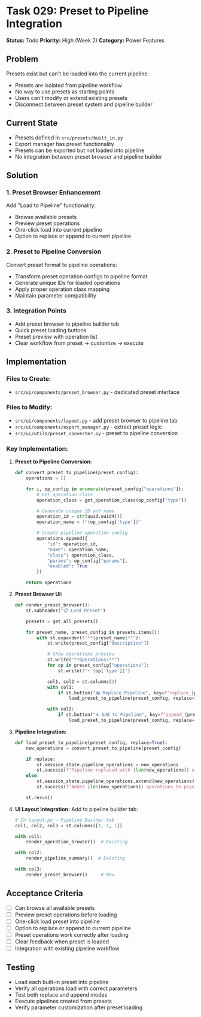 # Task 029: Preset to Pipeline Integration

**Status:** Todo
**Priority:** High (Week 2)
**Category:** Power Features

## Problem

Presets exist but can't be loaded into the current pipeline:
- Presets are isolated from pipeline workflow
- No way to use presets as starting points
- Users can't modify or extend existing presets
- Disconnect between preset system and pipeline builder

## Current State

- Presets defined in `src/presets/built_in.py`
- Export manager has preset functionality
- Presets can be exported but not loaded into pipeline
- No integration between preset browser and pipeline builder

## Solution

### 1. Preset Browser Enhancement
Add "Load to Pipeline" functionality:
- Browse available presets
- Preview preset operations
- One-click load into current pipeline
- Option to replace or append to current pipeline

### 2. Preset to Pipeline Conversion
Convert preset format to pipeline operations:
- Transform preset operation configs to pipeline format
- Generate unique IDs for loaded operations
- Apply proper operation class mapping
- Maintain parameter compatibility

### 3. Integration Points
- Add preset browser to pipeline builder tab
- Quick preset loading buttons
- Preset preview with operation list
- Clear workflow from preset → customize → execute

## Implementation

### Files to Create:
- `src/ui/components/preset_browser.py` - dedicated preset interface

### Files to Modify:
- `src/ui/components/layout.py` - add preset browser to pipeline tab
- `src/ui/components/export_manager.py` - extract preset logic
- `src/ui/utils/preset_converter.py` - preset to pipeline conversion

### Key Implementation:

1. **Preset to Pipeline Conversion:**
   ```python
   def convert_preset_to_pipeline(preset_config):
       operations = []

       for i, op_config in enumerate(preset_config["operations"]):
           # Get operation class
           operation_class = get_operation_class(op_config["type"])

           # Generate unique ID and name
           operation_id = str(uuid.uuid4())
           operation_name = f"{op_config['type']}"

           # Create pipeline operation config
           operations.append({
               "id": operation_id,
               "name": operation_name,
               "class": operation_class,
               "params": op_config["params"],
               "enabled": True
           })

       return operations
   ```

2. **Preset Browser UI:**
   ```python
   def render_preset_browser():
       st.subheader("📋 Load Preset")

       presets = get_all_presets()

       for preset_name, preset_config in presets.items():
           with st.expander(f"**{preset_name}**"):
               st.write(preset_config["description"])

               # Show operations preview
               st.write("**Operations:**")
               for op in preset_config["operations"]:
                   st.write(f"• {op['type']}")

               col1, col2 = st.columns(2)
               with col1:
                   if st.button("📥 Replace Pipeline", key=f"replace_{preset_name}"):
                       load_preset_to_pipeline(preset_config, replace=True)

               with col2:
                   if st.button("➕ Add to Pipeline", key=f"append_{preset_name}"):
                       load_preset_to_pipeline(preset_config, replace=False)
   ```

3. **Pipeline Integration:**
   ```python
   def load_preset_to_pipeline(preset_config, replace=True):
       new_operations = convert_preset_to_pipeline(preset_config)

       if replace:
           st.session_state.pipeline_operations = new_operations
           st.success(f"Pipeline replaced with {len(new_operations)} operations")
       else:
           st.session_state.pipeline_operations.extend(new_operations)
           st.success(f"Added {len(new_operations)} operations to pipeline")

       st.rerun()
   ```

4. **UI Layout Integration:**
   Add to pipeline builder tab:
   ```python
   # In layout.py - Pipeline Builder tab
   col1, col2, col3 = st.columns([1, 1, 1])

   with col1:
       render_operation_browser()  # Existing

   with col2:
       render_pipeline_summary()  # Existing

   with col3:
       render_preset_browser()     # New
   ```

## Acceptance Criteria

- [ ] Can browse all available presets
- [ ] Preview preset operations before loading
- [ ] One-click load preset into pipeline
- [ ] Option to replace or append to current pipeline
- [ ] Preset operations work correctly after loading
- [ ] Clear feedback when preset is loaded
- [ ] Integration with existing pipeline workflow

## Testing

- Load each built-in preset into pipeline
- Verify all operations load with correct parameters
- Test both replace and append modes
- Execute pipelines created from presets
- Verify parameter customization after preset loading
